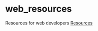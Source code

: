 # web_resources
Resources for web developers
[Resources](https://vaibhav111tandon.github.io/web_resources/)
